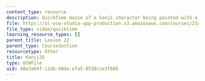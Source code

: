 ```yaml
---
content_type: resource
description: QuickTime movie of a kanji character being painted with a brush.
file: https://ol-ocw-studio-app-production.s3.amazonaws.com/courses/21g-504-japanese-iv-spring-2009/48e3a64f11db40daefa58530cce3f605_Kanji35.mov
file_type: video/quicktime
learning_resource_types: []
parent_title: Lesson 22
parent_type: CourseSection
resourcetype: Other
title: Kanji35
type: OCWFile
uid: 48e3a64f-11db-40da-efa5-8530cce3f605
---
```

